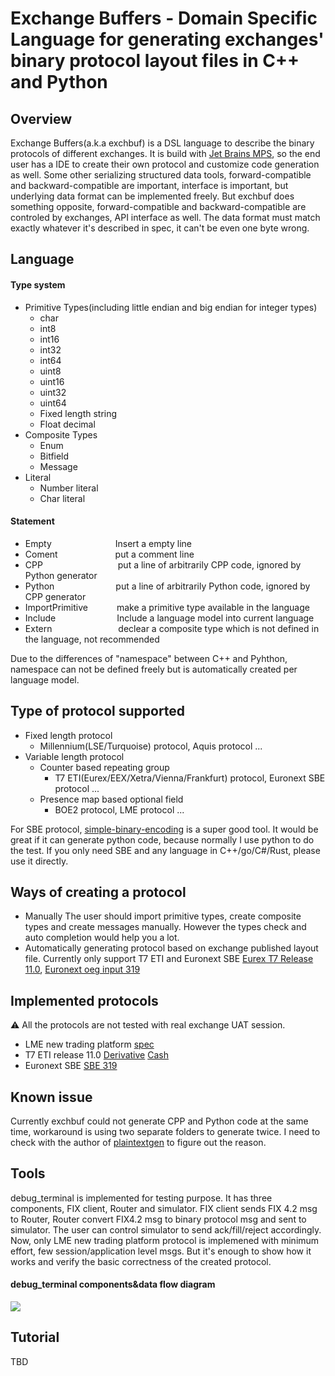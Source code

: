 # Exchange Buffers - Domain Specific Language for generating exchanges' binary protocol layout files in C++ and Python

## Overview
Exchange Buffers(a.k.a exchbuf) is a DSL language to describe the binary protocols of different exchanges. It is build with [Jet Brains MPS](https://www.jetbrains.com/mps/), so the end user has a IDE to create their own protocol and customize code generation as well. 
Some other serializing structured data tools, forward-compatible and backward-compatible are important, interface is important, but underlying data format can be implemented freely. But exchbuf does something opposite, forward-compatible and backward-compatible are controled by exchanges, API interface as well. The data format must match exactly whatever it's described in spec, it can't be even one byte wrong.

## Language
#### Type system
+ Primitive Types(including little endian and big endian for integer types)
   + char
   + int8
   + int16
   + int32
   + int64
   + uint8
   + uint16
   + uint32
   + uint64
   + Fixed length string
   + Float decimal
+ Composite Types
   + Enum
   + Bitfield
   + Message
+ Literal
   + Number literal
   + Char literal

#### Statement
- Empty &emsp;&emsp;&emsp;&emsp;&emsp;&emsp;&emsp;Insert a empty line
- Coment &emsp;&emsp;&emsp;&emsp;&emsp;&emsp; put a comment line
- CPP &emsp;&emsp;&emsp;&emsp;&emsp;&emsp;&emsp;&emsp; put a line of arbitrarily CPP code, ignored by Python generator
- Python&emsp;&emsp;&emsp;&emsp;&emsp;&emsp;&emsp;put a line of arbitrarily Python code, ignored by CPP generator
- ImportPrimitive&emsp;&emsp;&emsp; make a primitive type available in the language
- Include&emsp;&emsp;&emsp;&emsp;&emsp;&emsp;&emsp;Include a language model into current language
- Extern &emsp;&emsp; &emsp;&emsp;&emsp;&emsp;&emsp;declear a composite type which is not defined  in the language, not recommended

Due to the differences of "namespace" between C++ and Pyhthon, namespace can not be defined freely but is automatically created per language model.

## Type of protocol supported
+ Fixed length protocol
    - Millennium(LSE/Turquoise) protocol, Aquis protocol ...
+ Variable length protocol
    + Counter based repeating group
	   - T7 ETI(Eurex/EEX/Xetra/Vienna/Frankfurt) protocol, Euronext SBE protocol ...  
	+ Presence map based optional field
	   - BOE2 protocol, LME protocol ...

For SBE protocol, [simple-binary-encoding](https://github.com/real-logic/simple-binary-encoding) is a super good tool. It would be great if it can generate python code, because normally I use python to do the test. If you only need SBE and any language in C++/go/C#/Rust, please use it directly.

## Ways of creating a protocol
+ Manually
   The user should import primitive types, create composite types and create messages manually. However the types check and auto completion would help you a lot.
+ Automatically generating protocol based on exchange published layout file.
   Currently only support T7 ETI and Euronext SBE
   [Eurex T7 Release 11.0](https://www.eurex.com/resource/blob/3210092/a6b065cbbe66fcfe5f51cedb6857477c/data/T7_R.11.0_Enhanced_Trading_Interface_-_XSD_XML_representation_and_layouts_v.1.1.zip), 
  [Euronext oeg input 319](https://connect2.euronext.com/sites/default/files/it-documentation/oeg_binary_sbe_input_319.xml)

## Implemented protocols
:warning: All the protocols are not tested with real exchange UAT session.
+ LME new trading platform [spec](https://www.lme.com/-/media/Files/Trading/New-initiatives/New-trading-platform/Timeline/Binary-Order-Entry-Specification-v1-1.pdf)
+ T7 ETI release 11.0  [Derivative](https://www.eurex.com/resource/blob/3210088/470b55382efb43ba9e23f99b4153a6a4/data/T7_Enhanced_Trading_Interface_-_Derivatives_Message_Reference_v.11.0-D0002.pdf) [Cash](https://www.eurex.com/resource/blob/3210090/7cff31abf8d5b2c3bcd0911e41911134/data/T7_Enhanced_Trading_Interface_-_Cash_Message_Reference_v.11.0-C0002.pdf)
+ Euronext SBE [SBE 319](https://connect2.euronext.com/sites/default/files/it-documentation/Euronext%20Cash%20and%20Derivatives%20Markets%20-%20Optiq%20OEG%20SBE%20Messages%20-%20Interface%20Specification%20-%20External%20-%20v5.19.0%20%2BTC.pdf)

## Known issue
Currently exchbuf could not generate CPP and Python code at the same time, workaround is using two separate folders to generate twice. I need to check with the author of [plaintextgen](https://plugins.jetbrains.com/plugin/8444-com-dslfoundry-plaintextgen) to figure out the reason.

## Tools
debug_terminal is implemented for testing purpose. It has three components, FIX client, Router and simulator.
FIX client sends FIX 4.2 msg to Router, Router convert FIX4.2 msg to binary protocol msg and sent to simulator. The user can control simulator to send ack/fill/reject accordingly.
Now, only LME new trading platform protocol is implemened with minimum effort, few session/application level msgs. But it's enough to show how it works and verify the basic correctness of the created protocol.

#### debug_terminal components&data flow diagram
![](https://github.com/ChrisYan6807/exchbuf/md_resource/debug_terminal.png)

## Tutorial
TBD

